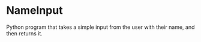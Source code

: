 # NameInput
Python program that takes a simple input from the user with their name, and then returns it.
